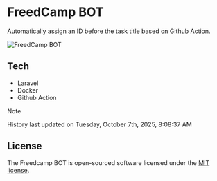 # FreedCamp BOT

Automatically assign an ID before the task title based on Github Action.

![FreedCamp BOT](https://repository-images.githubusercontent.com/737932867/7d34798b-2680-471c-b089-a78a718d3d6a)

## Tech

- Laravel
- Docker
- Github Action

> [!NOTE]  
> History last updated on Tuesday, October 7th, 2025, 8:08:37 AM

## License

The Freedcamp BOT is open-sourced software licensed under the [MIT license](https://opensource.org/licenses/MIT).
